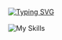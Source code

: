 <a href="https://git.io/typing-svg"><img src="https://readme-typing-svg.demolab.com?font=JetBrainsMono+Nerd+Font&weight=900&size=33&pause=1000&random=false&width=435&lines=I+use+arch+btw" alt="Typing SVG" /></a>
<br>
<br>
![My Skills](https://skillicons.dev/icons?i=linux,arch,python,c,rust,discord,vim,neovim,gmail,github,bash](https://skillicons.dev))
